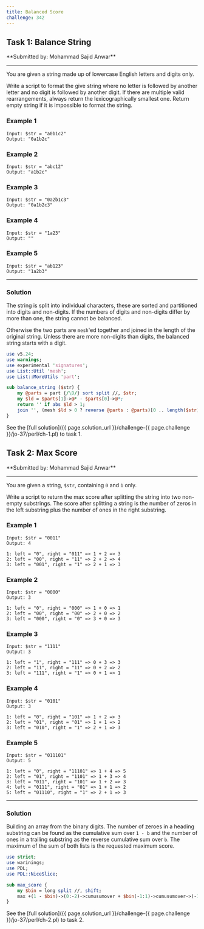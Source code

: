 ```yaml
---
title: Balanced Score
challenge: 342
---
```

<h2 id="task-1">
Task 1: Balance String
</h2>
**Submitted by: Mohammad Sajid Anwar**

---
You are given a string made up of lowercase English letters and digits only.

Write a script to format the give string where no letter is followed by another letter and no digit is followed by another digit. If there are multiple valid rearrangements, always return the lexicographically smallest one. Return empty string if it is impossible to format the string.

### Example 1
```
Input: $str = "a0b1c2"
Output: "0a1b2c"
```
### Example 2
```
Input: $str = "abc12"
Output: "a1b2c"
```
### Example 3
```
Input: $str = "0a2b1c3"
Output: "0a1b2c3"
```
### Example 4
```
Input: $str = "1a23"
Output: ""
```
### Example 5
```
Input: $str = "ab123"
Output: "1a2b3"
```
---
### Solution
The string is split into individual characters, these are sorted and partitioned into digits and non-digits.
If the numbers of digits and non-digits differ by more than one, the string cannot be balanced.

Otherwise the two parts are `mesh`'ed together and joined in the length of the original string.
Unless there are more non-digits than digits, the balanced string starts with a digit.
```perl
use v5.24;
use warnings;
use experimental 'signatures';
use List::Util 'mesh';
use List::MoreUtils 'part';

sub balance_string ($str) {
    my @parts = part {/\D/} sort split //, $str;
    my $ld = $parts[1]->@* - $parts[0]->@*;
    return '' if abs $ld > 1;
    join '', (mesh $ld > 0 ? reverse @parts : @parts)[0 .. length($str) - 1];
}
```
See the [full solution]({{ page.solution_url }}/challenge-{{ page.challenge }}/jo-37/perl/ch-1.pl) to task 1.

<!--
See [discussion](https://github.com/jo-37/the-bears-den/issues/XXX
-->

<h2 id="task-2">
Task 2: Max Score
</h2>
**Submitted by: Mohammad Sajid Anwar**

---
You are given a string, `$str`, containing `0` and `1` only.

Write a script to return the max score after splitting the string into two non-empty substrings. The score after splitting a string is the number of zeros in the left substring plus the number of ones in the right substring.

### Example 1
```
Input: $str = "0011"
Output: 4

1: left = "0", right = "011" => 1 + 2 => 3
2: left = "00", right = "11" => 2 + 2 => 4
3: left = "001", right = "1" => 2 + 1 => 3
```
### Example 2
```
Input: $str = "0000"
Output: 3

1: left = "0", right = "000" => 1 + 0 => 1
2: left = "00", right = "00" => 2 + 0 => 2
3: left = "000", right = "0" => 3 + 0 => 3
```
### Example 3
```
Input: $str = "1111"
Output: 3

1: left = "1", right = "111" => 0 + 3 => 3
2: left = "11", right = "11" => 0 + 2 => 2
3: left = "111", right = "1" => 0 + 1 => 1
```
### Example 4
```
Input: $str = "0101"
Output: 3

1: left = "0", right = "101" => 1 + 2 => 3
2: left = "01", right = "01" => 1 + 1 => 2
3: left = "010", right = "1" => 2 + 1 => 3
```
### Example 5
```
Input: $str = "011101"
Output: 5

1: left = "0", right = "11101" => 1 + 4 => 5
2: left = "01", right = "1101" => 1 + 3 => 4
3: left = "011", right = "101" => 1 + 2 => 3
4: left = "0111", right = "01" => 1 + 1 => 2
5: left = "01110", right = "1" => 2 + 1 => 3
```
---
### Solution
Building an array from the binary digits.
The number of zeroes in a heading substring can be found as the cumulative sum over `1 - b` and the number of ones in a trailing substring as the reverse cumulative sum over `b`.
The maximum of the sum of both lists is the requested maximum score.
```perl
use strict;
use warinings;
use PDL;
use PDL::NiceSlice;

sub max_score {
    my $bin = long split //, shift;
    max +(1 - $bin)->(0:-2)->cumusumover + $bin(-1:1)->cumusumover->(-1:0);
}
```
See the [full solution]({{ page.solution_url }}/challenge-{{ page.challenge }}/jo-37/perl/ch-2.pl) to task 2.

<!--
See [discussion](https://github.com/jo-37/the-bears-den/issues/XXX
-->
